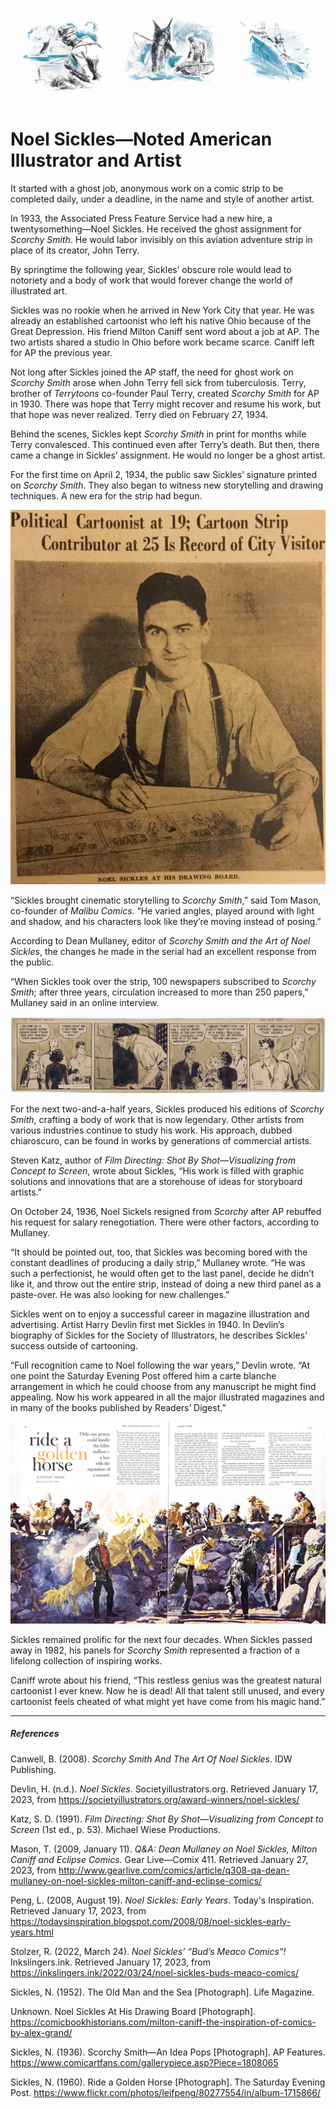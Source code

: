 ![Some illustrations for first publication of Ernest Hemingway's "The Old Man and the Sea", Life Magazine, 1952 Sept 1](./images/sickles-hemingway-1952-Sept-1.jpg)

# Noel Sickles—Noted American Illustrator and Artist

It started with a ghost job, anonymous work on a comic strip to be completed daily, under a deadline, in the name and style of another artist. 

In 1933, the Associated Press Feature Service had a new hire, a twentysomething—Noel Sickles. He received the ghost assignment for *Scorchy Smith*. He would labor invisibly on this aviation adventure strip in place of its creator, John Terry.

By springtime the following year, Sickles’ obscure role would lead to notoriety and a body of work that would forever change the world of illustrated art.

Sickles was no rookie when he arrived in New York City that year. He was already an established cartoonist who left his native Ohio because of the Great Depression. His friend Milton Caniff sent word about a job at AP. The two artists shared a studio in Ohio before work became scarce. Caniff left for AP the previous year.

Not long after Sickles joined the AP staff, the need for ghost work on *Scorchy Smith* arose when John Terry fell sick from tuberculosis. Terry, brother of *Terrytoons* co-founder Paul Terry, created *Scorchy Smith* for AP in 1930. There was hope that Terry might recover and resume his work, but that hope was never realized. Terry died on February 27, 1934.

Behind the scenes, Sickles kept *Scorchy Smith* in print for months while Terry convalesced. This continued even after Terry’s death. But then, there came a change in Sickles’ assignment. He would no longer be a ghost artist.

For the first time on April 2, 1934, the public saw Sickles’ signature printed on *Scorchy Smith*. They also began to witness new storytelling and drawing techniques. A new era for the strip had begun.

![Noel Sickles at his drawing board, date unknown](./images/newspaper-clipping-photo-noel-sickles.jpg)

“Sickles brought cinematic storytelling to *Scorchy Smith*,” said Tom Mason, co-founder of *Malibu Comics*. “He varied angles, played around with light and shadow, and his characters look like they’re moving instead of posing.”

According to Dean Mullaney, editor of *Scorchy Smith and the Art of Noel Sickles*, the changes he made in the serial had an excellent response from the public.

“When Sickles took over the strip, 100 newspapers subscribed to *Scorchy Smith*; after three years, circulation increased to more than 250 papers,” Mullaney said in an online interview.

![Scorchy Smith, 1936 May 28](./images/scorchy-smith-5-28-1936.jpg)

For the next two-and-a-half years, Sickles produced his editions of *Scorchy Smith*, crafting a body of work that is now legendary. Other artists from various industries continue to study his work. His approach, dubbed chiaroscuro, can be found in works by generations of commercial artists.

Steven Katz, author of *Film Directing: Shot By Shot—Visualizing from Concept to Screen*, wrote about Sickles, “His work is filled with graphic solutions and innovations that are a storehouse of ideas for storyboard artists.”

On October 24, 1936, Noel Sickels resigned from *Scorchy* after AP rebuffed his request for salary renegotiation. There were other factors, according to Mullaney. 

“It should be pointed out, too, that Sickles was becoming bored with the constant deadlines of producing a daily strip,” Mullaney wrote. “He was such a perfectionist, he would often get to the last panel, decide he didn’t like it, and throw out the entire strip, instead of doing a new third panel as a paste-over. He was also looking for new challenges.”

Sickles went on to enjoy a successful career in magazine illustration and advertising. Artist Harry Devlin first met Sickles in 1940. In Devlin’s biography of Sickles for the Society of Illustrators, he describes Sickles’ success outside of cartooning.

“Full recognition came to Noel following the war years,” Devlin wrote. “At one point the Saturday Evening Post offered him a carte blanche arrangement in which he could choose from any manuscript he might find appealing. Now his work appeared in all the major illustrated magazines and in many of the books published by Readers’ Digest.” 

![The Saturday Evening Post, 1960 Sept 10](./images/saturday-evening-post-9-10-1960.jpg)

Sickles remained prolific for the next four decades. When Sickles passed away in 1982, his panels for *Scorchy Smith* represented a fraction of a lifelong collection of inspiring works. 

Caniff wrote about his friend, “This restless genius was the greatest natural cartoonist I ever knew. Now he is dead! All that talent still unused, and every cartoonist feels cheated of what might yet have come from his magic hand.”

---

##### References

Canwell, B. (2008). *Scorchy Smith And The Art Of Noel Sickles*. IDW Publishing.

Devlin, H. (n.d.). *Noel Sickles*. Societyillustrators.org. Retrieved January 17, 2023, from https://societyillustrators.org/award-winners/noel-sickles/

Katz, S. D. (1991). *Film Directing: Shot By Shot—Visualizing from Concept to Screen* (1st ed., p. 53). Michael Wiese Productions.

Mason, T. (2009, January 11). *Q&A: Dean Mullaney on Noel Sickles, Milton Caniff and Eclipse Comics*. Gear Live—Comix 411. Retrieved January 27, 2023, from http://www.gearlive.com/comics/article/q308-qa-dean-mullaney-on-noel-sickles-milton-caniff-and-eclipse-comics/

Peng, L. (2008, August 19). *Noel Sickles: Early Years*. Today's Inspiration. Retrieved January 17, 2023, from https://todaysinspiration.blogspot.com/2008/08/noel-sickles-early-years.html

Stolzer, R. (2022, March 24). *Noel Sickles’ “Bud’s Meaco Comics”!* Inkslingers.ink. Retrieved January 17, 2023, from https://inkslingers.ink/2022/03/24/noel-sickles-buds-meaco-comics/

Sickles, N. (1952). The Old Man and the Sea [Photograph]. Life Magazine.

Unknown. Noel Sickles At His Drawing Board [Photograph]. https://comicbookhistorians.com/milton-caniff-the-inspiration-of-comics-by-alex-grand/

Sickles, N. (1936). Scorchy Smith—An Idea Pops [Photograph]. AP Features. https://www.comicartfans.com/gallerypiece.asp?Piece=1808065

Sickles, N. (1960). Ride a Golden Horse [Photograph]. The Saturday Evening Post. https://www.flickr.com/photos/leifpeng/80277554/in/album-1715866/

